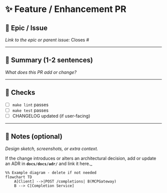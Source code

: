 # ✨ Feature / Enhancement PR

## 🔗 Epic / Issue
_Link to the epic or parent issue:_
Closes #

---

## 🚀 Summary (1-2 sentences)
_What does this PR add or change?_

---

## 🧪 Checks

- [ ] `make lint` passes
- [ ] `make test` passes
- [ ] CHANGELOG updated (if user-facing)

---

## 📓 Notes (optional)
_Design sketch, screenshots, or extra context._

If the change introduces or alters an architectural decision, add or update an ADR in **`docs/docs/adr/`** and link it here._

```mermaid
%% Example diagram - delete if not needed
flowchart TD
    A[Client] -->|POST /completions| B(MCPGateway)
    B --> C[Completion Service]
```
